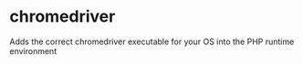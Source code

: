 # chromedriver
Adds the correct chromedriver executable for your OS into the PHP runtime environment
